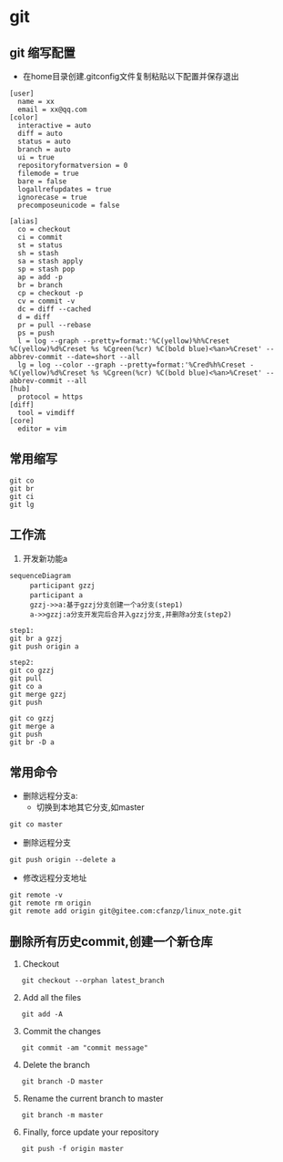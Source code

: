 # git

## git 缩写配置
- 在home目录创建.gitconfig文件复制粘贴以下配置并保存退出

```
[user]
  name = xx
  email = xx@qq.com
[color]
  interactive = auto
  diff = auto
  status = auto
  branch = auto
  ui = true
  repositoryformatversion = 0
  filemode = true
  bare = false
  logallrefupdates = true
  ignorecase = true
  precomposeunicode = false

[alias]
  co = checkout
  ci = commit
  st = status
  sh = stash
  sa = stash apply
  sp = stash pop
  ap = add -p
  br = branch
  cp = checkout -p
  cv = commit -v
  dc = diff --cached
  d = diff
  pr = pull --rebase
  ps = push
  l = log --graph --pretty=format:'%C(yellow)%h%Creset %C(yellow)%d%Creset %s %Cgreen(%cr) %C(bold blue)<%an>%Creset' --abbrev-commit --date=short --all
  lg = log --color --graph --pretty=format:'%Cred%h%Creset -%C(yellow)%d%Creset %s %Cgreen(%cr) %C(bold blue)<%an>%Creset' --abbrev-commit --all
[hub]
  protocol = https
[diff]
  tool = vimdiff
[core]
  editor = vim
```

## 常用缩写
```
git co
git br
git ci
git lg
```

## 工作流
1. 开发新功能a
```mermaid
sequenceDiagram
　　　participant gzzj
　　　participant a
　　　gzzj->>a:基于gzzj分支创建一个a分支(step1)
　　　a->>gzzj:a分支开发完后合并入gzzj分支,并删除a分支(step2)
```

```
step1:
git br a gzzj
git push origin a

step2:
git co gzzj
git pull
git co a
git merge gzzj
git push

git co gzzj
git merge a
git push
git br -D a
```

## 常用命令
- 删除远程分支a:
  - 切换到本地其它分支,如master
```
git co master
```
  - 删除远程分支
```
git push origin --delete a
```

- 修改远程分支地址
```
git remote -v
git remote rm origin
git remote add origin git@gitee.com:cfanzp/linux_note.git
```

## 删除所有历史commit,创建一个新仓库
1. Checkout
```
   git checkout --orphan latest_branch
```

2. Add all the files
```
   git add -A
```

3. Commit the changes
```
   git commit -am "commit message"
```

4. Delete the branch
```
   git branch -D master
```

5. Rename the current branch to master
```
   git branch -m master
```

6. Finally, force update your repository
```
   git push -f origin master
```
